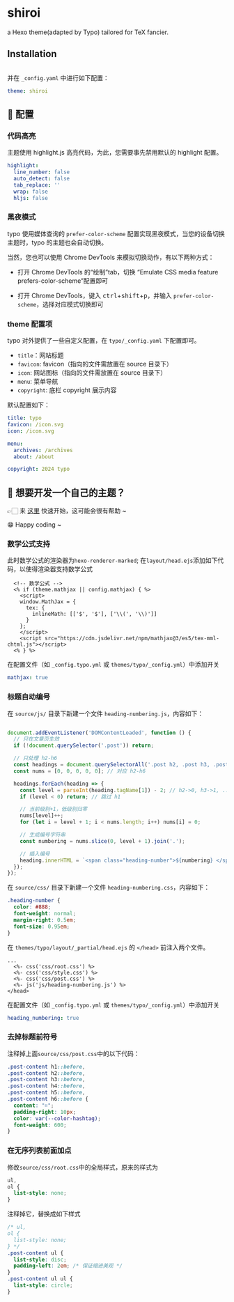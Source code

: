 # shiroi
 a Hexo theme(adapted by Typo) tailored for TeX fancier.


## Installation

```bash

```

并在 `_config.yaml` 中进行如下配置：

```yaml _config.yaml
theme: shiroi
```

## 🌈 配置

### 代码高亮

主题使用 highlight.js 高亮代码，为此，您需要事先禁用默认的 highlight 配置。

```yaml _config.yaml
highlight:
  line_number: false
  auto_detect: false
  tab_replace: ''
  wrap: false
  hljs: false
```

### 黑夜模式

typo 使用媒体查询的 `prefer-color-scheme` 配置实现黑夜模式，当您的设备切换主题时，typo 的主题也会自动切换。

当然，您也可以使用 Chrome DevTools 来模拟切换动作，有以下两种方式：

- 打开 Chrome DevTools 的“绘制”tab，切换 “Emulate CSS media feature prefers-color-scheme”配置即可

- 打开 Chrome DevTools，键入 <kbd>ctrl</kbd>+<kbd>shift</kbd>+<kbd>p</kbd>，并输入 `prefer-color-scheme`，选择对应模式切换即可

### theme 配置项

typo 对外提供了一些自定义配置，在 `typo/_config.yaml` 下配置即可。

- `title`：网站标题
- `favicon`: favicon（指向的文件需放置在 source 目录下）
- `icon`: 网站图标（指向的文件需放置在 source 目录下）
- `menu`: 菜单导航
- `copyright`: 底栏 copyright 展示内容

默认配置如下：

```yaml typo/_config.yaml
title: typo
favicon: /icon.svg
icon: /icon.svg

menu:
  archives: /archives
  about: /about

copyright: 2024 typo
```

## 🔗 想要开发一个自己的主题？

👉🏻 来 [这里](https://github.com/rankangkang/hexo-themes) 快速开始，这可能会很有帮助 ~

😁 Happy coding ~

### 数学公式支持
此时数学公式的渲染器为`hexo-renderer-marked`;
在`layout/head.ejs`添加如下代码，以使得渲染器支持数学公式
```ejs
  <!-- 数学公式 -->
  <% if (theme.mathjax || config.mathjax) { %>
    <script>
    window.MathJax = {
      tex: {
        inlineMath: [['$', '$'], ['\\(', '\\)']]
      }
    };
    </script>
    <script src="https://cdn.jsdelivr.net/npm/mathjax@3/es5/tex-mml-chtml.js"></script>
  <% } %>
```
在配置文件（如 `_config.typo.yml` 或 `themes/typo/_config.yml`）中添加开关
```yml
mathjax: true
```

### 标题自动编号

在 `source/js/` 目录下新建一个文件 `heading-numbering.js`，内容如下：

```js

document.addEventListener('DOMContentLoaded', function () {
  // 只在文章页生效
  if (!document.querySelector('.post')) return;

  // 只处理 h2-h6
  const headings = document.querySelectorAll('.post h2, .post h3, .post h4, .post h5, .post h6');
  const nums = [0, 0, 0, 0, 0]; // 对应 h2-h6

  headings.forEach(heading => {
    const level = parseInt(heading.tagName[1]) - 2; // h2->0, h3->1, ...
    if (level < 0) return; // 跳过 h1

    // 当前级别+1，低级别归零
    nums[level]++;
    for (let i = level + 1; i < nums.length; i++) nums[i] = 0;

    // 生成编号字符串
    const numbering = nums.slice(0, level + 1).join('.');

    // 插入编号
    heading.innerHTML = `<span class="heading-number">${numbering} </span>` + heading.innerHTML;
  });
});
```

在 `source/css/` 目录下新建一个文件 `heading-numbering.css`，内容如下：
```css
.heading-number {
  color: #888;
  font-weight: normal;
  margin-right: 0.5em;
  font-size: 0.95em;
}
```

在 `themes/typo/layout/_partial/head.ejs` 的 `</head>` 前注入两个文件。
```ejs
...
  <%- css('css/root.css') %>
  <%- css('css/style.css') %>
  <%- css('css/post.css') %>
  <%- js('js/heading-numbering.js') %>
</head>
```

在配置文件（如 `_config.typo.yml` 或 `themes/typo/_config.yml`）中添加开关
```yml
heading_numbering: true
```

### 去掉标题前符号
注释掉上面`source/css/post.css`中的以下代码：
```css
.post-content h1::before,
.post-content h2::before,
.post-content h3::before,
.post-content h4::before,
.post-content h5::before,
.post-content h6::before {
  content: "⌗";
  padding-right: 10px;
  color: var(--color-hashtag);
  font-weight: 600;
}
```

### 在无序列表前面加点
修改`source/css/root.css`中的全局样式，原来的样式为
```css
ul,
ol {
  list-style: none;
}
```
注释掉它，替换成如下样式
```css
/* ul,
ol {
  list-style: none;
} */
.post-content ul {
  list-style: disc;
  padding-left: 2em; /* 保证缩进美观 */
}
.post-content ul ul {
  list-style: circle;
}
```